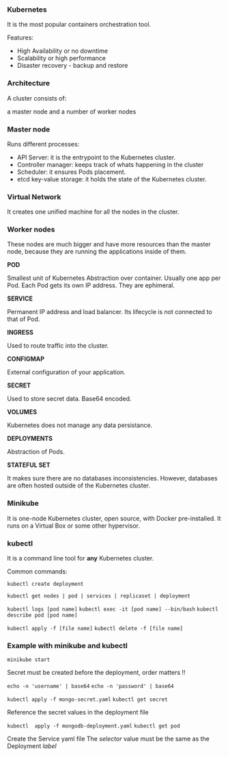 ### Kubernetes

It is the most popular containers orchestration tool.

Features:

- High Availability or no downtime
- Scalability or high performance
- Disaster recovery - backup and restore

### Architecture

A cluster consists of:

a master node and a number of worker nodes

### Master node

Runs different processes:

- API Server: it is the entrypoint to the Kubernetes cluster.
- Controller manager: keeps track of whats happening in the cluster
- Scheduler: it ensures Pods placement.
- etcd key-value storage: it holds the state of the Kubernetes cluster.

### Virtual Network

It creates one unified machine for all the nodes in the cluster.

### Worker nodes

These nodes are much bigger and have more resources than the master node, 
because they are running the applications inside of them.

**POD**

Smallest unit of Kubernetes
Abstraction over container.
Usually one app per Pod.
Each Pod gets its own IP address. 
They are ephimeral.

**SERVICE**

Permanent IP address and load balancer.
Its lifecycle is not connected to that of Pod.

**INGRESS**

Used to route traffic into the cluster.

**CONFIGMAP**

External configuration of your application.

**SECRET**

Used to store secret data.
Base64 encoded.

**VOLUMES**

Kubernetes does not manage any data persistance.

**DEPLOYMENTS**

Abstraction of Pods.

**STATEFUL SET**

It makes sure there are no databases inconsistencies. 
However, databases are often hosted outside of the Kubernetes cluster.

### Minikube

It is one-node Kubernetes cluster, open source, with Docker pre-installed. 
It runs on a Virtual Box or some other hypervisor.

### kubectl

It is a command line tool for **any** Kubernetes cluster.

Common commands:

`kubectl create deployment`

`kubectl get nodes | pod | services | replicaset | deployment`

`kubectl logs [pod name]`
`kubectl exec -it [pod name] --bin/bash`
`kubectl describe pod [pod name]`

`kubectl apply -f [file name]`
`kubectl delete -f [file name]`

### Example with minikube and kubectl

`minikube start`

Secret must be created before the deployment, order matters !!

`echo -n 'username' | base64`
`echo -n 'password' | base64`

`kubectl apply -f mongo-secret.yaml`
`kubectl get secret`

Reference the secret values in the deployment file

`kubectl  apply -f mongodb-deployment.yaml`
`kubectl get pod`

Create the Service yaml file
  The *selector* value must be the same as the Deployment *label*
